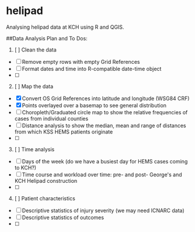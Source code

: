 # helipad
Analysing helipad data at KCH using R and QGIS.

##Data Analysis Plan and To Dos:

1. [ ] Clean the data 
  * [ ] Remove empty rows with empty Grid References
  * [ ] Format dates and time into R-compatible date-time object
  * [ ] 
  
2. [ ] Map the data
  * [x] Convert OS Grid References into latitude and longitude (WSG84 CRF)
  * [x] Points overlayed over a basemap to see general distribution
  * [ ] Choropleth/Graduated circle map to show the relative frequencies of cases from individual counties
  * [ ] Distance analysis to show the median, mean and range of distances from which KSS HEMS patients originate
  * [ ] 
  
3. [ ] Time analysis
  * [ ] Days of the week (do we have a busiest day for HEMS cases coming to KCH?)
  * [ ] Time course and workload over time: pre- and post- George's and KCH Helipad construction
  * [ ] 
  
4. [ ] Patient characteristics
  * [ ] Descriptive statistics of injury severity (we may need ICNARC data)
  * [ ] Descriptive statistics of outcomes
  * [ ] 